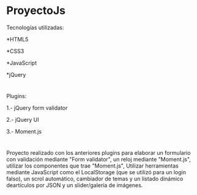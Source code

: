 # ProyectoJs
Tecnologías utilizadas:

*HTML5

*CSS3

*JavaScript

*jQuery

# 
Plugins:

1.- jQuery form validator

2.- jQuery UI

3.- Moment.js

# 
Proyecto realizado con los anteriores plugins para elaborar un formulario con validación mediante "Form validator", un reloj mediante "Moment.js", utilizar los componentes que trae "Moment.js",
Utilizar herramientas mediante JavaScript como el LocalStorage (que se utilizó para un login falso), un scrol automático, cambiador de temas y un listado dinámico deartículos por JSON y
un slider/galería de imágenes.
